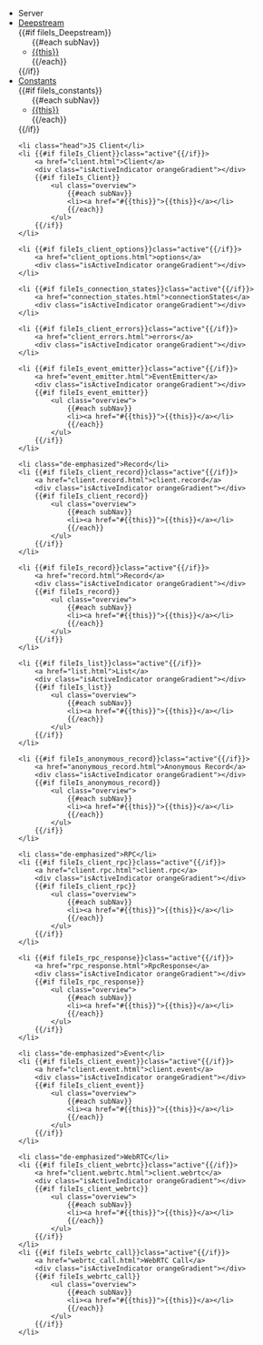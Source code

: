 <ul id="subnav">
	<li class="head first">Server</li>
	<li {{#if fileIs_Deepstream}}class="active"{{/if}}>
		<a href="deepstream.html">Deepstream</a>
		<div class="isActiveIndicator orangeGradient"></div>
		{{#if fileIs_Deepstream}}
			<ul class="overview">
				{{#each subNav}}
				<li><a href="#{{this}}">{{this}}</a></li>
				{{/each}}
			</ul>
		{{/if}}
	</li>
	<li {{#if fileIs_constants}}class="active"{{/if}}>
		<a href="constants.html">Constants</a>
		<div class="isActiveIndicator orangeGradient"></div>
		{{#if fileIs_constants}}
			<ul class="overview">
				{{#each subNav}}
				<li><a href="#{{this}}">{{this}}</a></li>
				{{/each}}
			</ul>
		{{/if}}
	</li>


	<li class="head">JS Client</li>
	<li {{#if fileIs_Client}}class="active"{{/if}}>
		<a href="client.html">Client</a>
		<div class="isActiveIndicator orangeGradient"></div>
		{{#if fileIs_Client}}
			<ul class="overview">
				{{#each subNav}}
				<li><a href="#{{this}}">{{this}}</a></li>
				{{/each}}
			</ul>
		{{/if}}
	</li>

	<li {{#if fileIs_client_options}}class="active"{{/if}}>
		<a href="client_options.html">options</a>
		<div class="isActiveIndicator orangeGradient"></div>
	</li>

	<li {{#if fileIs_connection_states}}class="active"{{/if}}>
		<a href="connection_states.html">connectionStates</a>
		<div class="isActiveIndicator orangeGradient"></div>
	</li>

	<li {{#if fileIs_client_errors}}class="active"{{/if}}>
		<a href="client_errors.html">errors</a>
		<div class="isActiveIndicator orangeGradient"></div>
	</li>

	<li {{#if fileIs_event_emitter}}class="active"{{/if}}>
		<a href="event_emitter.html">EventEmitter</a>
		<div class="isActiveIndicator orangeGradient"></div>
		{{#if fileIs_event_emitter}}
			<ul class="overview">
				{{#each subNav}}
				<li><a href="#{{this}}">{{this}}</a></li>
				{{/each}}
			</ul>
		{{/if}}
	</li>

	<li class="de-emphasized">Record</li>
	<li {{#if fileIs_client_record}}class="active"{{/if}}>
		<a href="client.record.html">client.record</a>
		<div class="isActiveIndicator orangeGradient"></div>
		{{#if fileIs_client_record}}
			<ul class="overview">
				{{#each subNav}}
				<li><a href="#{{this}}">{{this}}</a></li>
				{{/each}}
			</ul>
		{{/if}}
	</li>

	<li {{#if fileIs_record}}class="active"{{/if}}>
		<a href="record.html">Record</a>
		<div class="isActiveIndicator orangeGradient"></div>
		{{#if fileIs_record}}
			<ul class="overview">
				{{#each subNav}}
				<li><a href="#{{this}}">{{this}}</a></li>
				{{/each}}
			</ul>
		{{/if}}
	</li>

	<li {{#if fileIs_list}}class="active"{{/if}}>
		<a href="list.html">List</a>
		<div class="isActiveIndicator orangeGradient"></div>
		{{#if fileIs_list}}
			<ul class="overview">
				{{#each subNav}}
				<li><a href="#{{this}}">{{this}}</a></li>
				{{/each}}
			</ul>
		{{/if}}
	</li>

	<li {{#if fileIs_anonymous_record}}class="active"{{/if}}>
		<a href="anonymous_record.html">Anonymous Record</a>
		<div class="isActiveIndicator orangeGradient"></div>
		{{#if fileIs_anonymous_record}}
			<ul class="overview">
				{{#each subNav}}
				<li><a href="#{{this}}">{{this}}</a></li>
				{{/each}}
			</ul>
		{{/if}}
	</li>

	<li class="de-emphasized">RPC</li>
	<li {{#if fileIs_client_rpc}}class="active"{{/if}}>
		<a href="client.rpc.html">client.rpc</a>
		<div class="isActiveIndicator orangeGradient"></div>
		{{#if fileIs_client_rpc}}
			<ul class="overview">
				{{#each subNav}}
				<li><a href="#{{this}}">{{this}}</a></li>
				{{/each}}
			</ul>
		{{/if}}
	</li>

	<li {{#if fileIs_rpc_response}}class="active"{{/if}}>
		<a href="rpc_response.html">RpcResponse</a>
		<div class="isActiveIndicator orangeGradient"></div>
		{{#if fileIs_rpc_response}}
			<ul class="overview">
				{{#each subNav}}
				<li><a href="#{{this}}">{{this}}</a></li>
				{{/each}}
			</ul>
		{{/if}}
	</li>

	<li class="de-emphasized">Event</li>
	<li {{#if fileIs_client_event}}class="active"{{/if}}>
		<a href="client.event.html">client.event</a>
		<div class="isActiveIndicator orangeGradient"></div>
		{{#if fileIs_client_event}}
			<ul class="overview">
				{{#each subNav}}
				<li><a href="#{{this}}">{{this}}</a></li>
				{{/each}}
			</ul>
		{{/if}}
	</li>

	<li class="de-emphasized">WebRTC</li>
	<li {{#if fileIs_client_webrtc}}class="active"{{/if}}>
		<a href="client.webrtc.html">client.webrtc</a>
		<div class="isActiveIndicator orangeGradient"></div>
		{{#if fileIs_client_webrtc}}
			<ul class="overview">
				{{#each subNav}}
				<li><a href="#{{this}}">{{this}}</a></li>
				{{/each}}
			</ul>
		{{/if}}
	</li>
	<li {{#if fileIs_webrtc_call}}class="active"{{/if}}>
		<a href="webrtc_call.html">WebRTC Call</a>
		<div class="isActiveIndicator orangeGradient"></div>
		{{#if fileIs_webrtc_call}}
			<ul class="overview">
				{{#each subNav}}
				<li><a href="#{{this}}">{{this}}</a></li>
				{{/each}}
			</ul>
		{{/if}}
	</li>
</ul>
